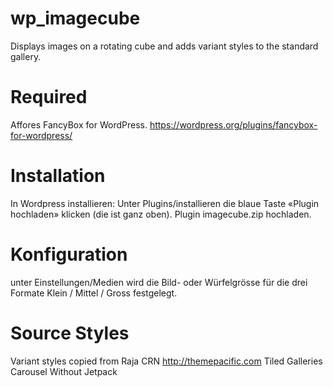 # wp_imagecube
Displays images on a rotating cube and adds variant styles to the standard gallery.

# Required
Affores FancyBox for WordPress. 
https://wordpress.org/plugins/fancybox-for-wordpress/

# Installation

In Wordpress installieren: Unter Plugins/installieren die blaue Taste «Plugin hochladen» klicken (die ist ganz oben). Plugin imagecube.zip hochladen.

# Konfiguration
unter Einstellungen/Medien wird die Bild- oder Würfelgrösse für die drei Formate Klein / Mittel / Gross festgelegt.


# Source Styles
Variant styles copied from Raja CRN http://themepacific.com Tiled Galleries Carousel Without Jetpack
